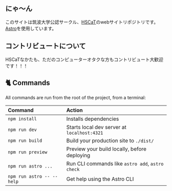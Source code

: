 ## にゃ〜ん

このサイトは筑波大学公認サークル、[HSCaT](https://hscat.org)のwebサイトリポジトリです。
[Astro](https://astro.build/)を使用しています。

## コントリビュートについて
HSCaTなかたも、ただのコンピューターオタクな方もコントリビュート大歓迎です！！！



## 🐈 Commands

All commands are run from the root of the project, from a terminal:

| Command                   | Action                                           |
| :------------------------ | :----------------------------------------------- |
| `npm install`             | Installs dependencies                            |
| `npm run dev`             | Starts local dev server at `localhost:4321`      |
| `npm run build`           | Build your production site to `./dist/`          |
| `npm run preview`         | Preview your build locally, before deploying     |
| `npm run astro ...`       | Run CLI commands like `astro add`, `astro check` |
| `npm run astro -- --help` | Get help using the Astro CLI                     |

